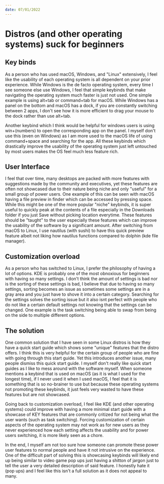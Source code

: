 ```yaml
---
date: 07/01/2022
---
```

# Distros (and other operating systems) suck for beginners
## Key binds
As a person who has used macOS, Windows, and "Linux" extensively, I feel like the usability of each operating system is all dependent on your prior experience. While Windows is the de facto operating system, every time I see someone else use Windows, I feel that simple keybinds that make navigating the operating system much faster is just not used. One simple example is using alt+tab or command+tab for macOS. While Windows has a panel on the bottom and macOS has a dock, if you are constantly switching between 2 apps, I don't see how it is more efficient to drag your mouse to the dock rather than use alt+tab. 

Another keybind which I think would be helpful for windows users is using win+(numbers) to open the corresponding app on the panel. I myself don't use this (even on Windows) as I am more used to the macOS life of using command+space and searching for the app. All these keybinds which drastically improve the usability of the operating system just left untouched by most users makes the OS feel much less feature rich. 

## User Interface
I feel that over time, many desktops are packed with more features with suggestions made by the community and executives, yet these features are often not showcased due to their nature being niche and only "useful" for a small group of power users. One example of this can be seen with macOS having a file preview in finder which can be accessed by pressing space. While this might be one of the more popular "niche" keybinds, it is super useful to quickly peak at the contents of a file especially in the Downloads folder if you just Save without picking location everytime. These features should be "taught" to the user especially these features which can improve the usability of the software by a significant amount. After switching from macOS to Linux, I use nautilus (with sushi) to have this quick preview feature albeit not liking how nautilus functions compared to dolphin (kde file manager). 

## Customization overload
As a person who has switched to Linux, I prefer the philosophy of having a lot of options. KDE is probably one of the most obnoxious for beginners with having so many settings. I don't think the amount of settings is bad nor is the sorting of these settings is bad, I believe that due to having so many settings, sorting becomes an issue as sometimes some settings are in a gray area and you just have to shove it into a certain category. Searching for the settings solves the sorting issue but it also isnt perfect with people who do not like a certain default settings not knowing that the settings can be changed. One example is the task switching being able to swap from being on the side to multiple different options. 

## The solution
One common solution that I have seen in some Linux distros is how they have a quick start guide which shows some "unique" features that the distro offers. I think this is very helpful for the certain group of people who are fine with going through this start guide. Yet this introduces another issue, many people dismiss this quick start guide. I myself don't really like quick start guides as I like to mess around with the software myself. When someone mentions a keybind that is used on macOS (as it is what I used for the longest time), if I never used it when I used macOS, I feel that it is something that is so no-brainer to use but because these operating systems not promoting these keybinds, it just feels very wasted to have these features but are not showcased. 

Going back to customization overload, I feel like KDE (and other operating systems) could improve with having a more minimal start guide with a showcase of KEY features that are commonly critized for not being what the user wants (such as task switching). Forcing customization of certain aspects of the operating system may not work as for new users as they never experienced how each setting affects the usability and for power users switching, it is more likely seen as a chore. 

In the end, I myself am not too sure how someone can promote these power user features to normal people and have it not intrusive on the experience. One of the difficult part of solving this is showcasing keybinds will likely end up being similar to video game pop ups just having a shitton of jargon just to tell the user a very detailed description of said feature. I honestly hate it (pop ups) and I feel like this isn't a full solution as it does not appeal to many.